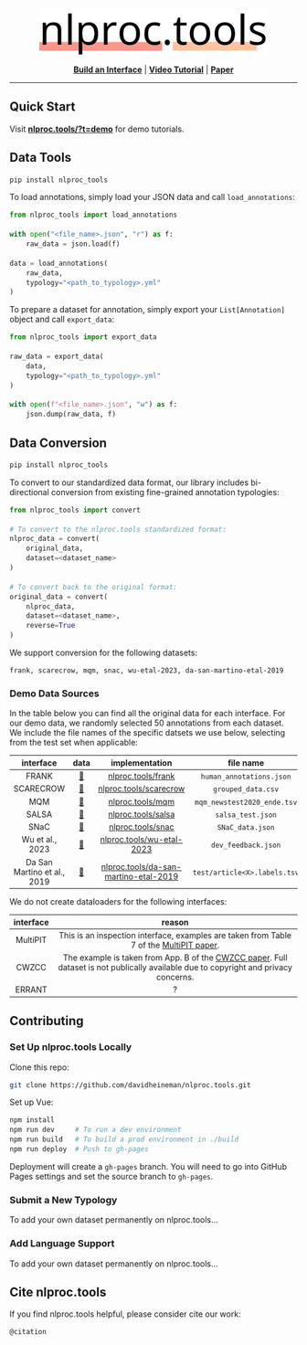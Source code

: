 <div align="center">
    <img src="./public/logo.png" width="400"/>

[**Build an Interface**](https://nlproc.tools) | [**Video Tutorial**](https://www.youtube.com) | [**Paper**](https://arxiv.org/)
</div>

------------------------------------------------

## Quick Start
Visit [**nlproc.tools/?t=demo**](https://nlproc.tools/?t=demo) for demo tutorials.

## Data Tools
```python
pip install nlproc_tools
```

To load annotations, simply load your JSON data and call `load_annotations`:

```python
from nlproc_tools import load_annotations

with open("<file_name>.json", "r") as f:
    raw_data = json.load(f)

data = load_annotations(
    raw_data,
    typology="<path_to_typology>.yml"
)
```

To prepare a dataset for annotation, simply export your `List[Annotation]` object and call `export_data`:
```python
from nlproc_tools import export_data

raw_data = export_data(
    data,
    typology="<path_to_typology>.yml"
)

with open(f"<file_name>.json", "w") as f:
    json.dump(raw_data, f)
```

## Data Conversion
```python
pip install nlproc_tools
```

To convert to our standardized data format, our library includes bi-directional conversion from existing fine-grained annotation typologies:

```python
from nlproc_tools import convert

# To convert to the nlproc.tools standardized format:
nlproc_data = convert(
    original_data, 
    dataset=<dataset_name>
)

# To convert back to the original format:
original_data = convert(
    nlproc_data, 
    dataset=<dataset_name>, 
    reverse=True
)
```

We support conversion for the following datasets:
```
frank, scarecrow, mqm, snac, wu-etal-2023, da-san-martino-etal-2019
```

### Demo Data Sources

In the table below you can find all the original data for each interface. For our demo data, we randomly selected 50 annotations from each dataset. We include the file names of the specific datsets we use below, selecting from the test set when applicable:

| interface | data | implementation | file name |
|:---: | :--: | :---: | :---: |
| FRANK | [🔗](https://github.com/artidoro/frank) | [nlproc.tools/frank](https://nlproc.tools/frank) | `human_annotations.json` |
| SCARECROW | [🔗](https://yao-dou.github.io/scarecrow) | [nlproc.tools/scarecrow](https://nlproc.tools/scarecrow) | `grouped_data.csv` |
| MQM | [🔗](https://github.com/google/wmt-mqm-human-evaluation) | [nlproc.tools/mqm](https://nlproc.tools/mqm) | `mqm_newstest2020_ende.tsv` |
| SALSA | [🔗](https://github.com/davidheineman/salsa) | [nlproc.tools/salsa](https://nlproc.tools/salsa) | `salsa_test.json` |
| SNaC | [🔗](https://github.com/tagoyal/snac) | [nlproc.tools/snac](https://nlproc.tools/snac) | `SNaC_data.json` |
| Wu et al., 2023 | [🔗](https://github.com/allenai/FineGrainedRLHF) | [nlproc.tools/wu-etal-2023](https://nlproc.tools/wu-etal-2023) | `dev_feedback.json` |
| Da San Martino et al., 2019 | [🔗](https://propaganda.qcri.org/) | [nlproc.tools/da-san-martino-etal-2019](https://nlproc.tools/da-san-martino-etal-2019) | `test/article<X>.labels.tsv` |

We do not create dataloaders for the following interfaces:

| interface | reason |
|:---: | :--: |
| MultiPIT | This is an inspection interface, examples are taken from Table 7 of the [MultiPIT paper](https://aclanthology.org/2022.emnlp-main.631). |
| CWZCC | The example is taken from App. B of the [CWZCC paper](https://aclanthology.org/2020.lrec-1.327). Full dataset is not publically available due to copyright and privacy concerns. |
| ERRANT | ? |

## Contributing

### Set Up nlproc.tools Locally
Clone this repo: 
```sh
git clone https://github.com/davidheineman/nlproc.tools.git
```

Set up Vue: 
```sh
npm install
npm run dev     # To run a dev environment
npm run build   # To build a prod environment in ./build
npm run deploy  # Push to gh-pages
```

Deployment will create a `gh-pages` branch. You will need to go into GitHub Pages settings and set the source branch to `gh-pages`.

### Submit a New Typology
To add your own dataset permanently on nlproc.tools...

### Add Language Support
To add your own dataset permanently on nlproc.tools...

## Cite nlproc.tools
If you find nlproc.tools helpful, please consider cite our work:
```
@citation
```